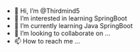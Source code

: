 - 👋 Hi, I’m @Thirdmind5
- 👀 I’m interested in learning SpringBoot 
- 🌱 I’m currently learning Java SpringBoot 
- 💞️ I’m looking to collaborate on ...
- 📫 How to reach me ...

<!---
Thirdmind5/Thirdmind5 is a ✨ special ✨ repository because its `README.md` (this file) appears on your GitHub profile.
You can click the Preview link to take a look at your changes.
--->
